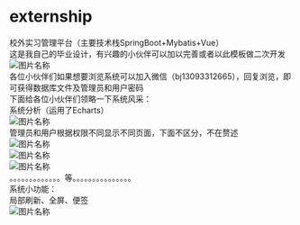 # externship
校外实习管理平台（主要技术栈SpringBoot+Mybatis+Vue）  
这是我自己的毕业设计，有兴趣的小伙伴可以加以完善或者以此模板做二次开发  
![图片名称](https://github.com/cserjun/externship/blob/master/image/1.png)  
各位小伙伴们如果想要浏览系统可以加入微信（bj13093312665），回复浏览，即可获得数据库文件及管理员和用户密码  
下面给各位小伙伴们领略一下系统风采：    
系统分析（运用了Echarts）    
![图片名称](https://github.com/cserjun/externship/blob/master/image/2.png)    
管理员和用户根据权限不同显示不同页面，下面不区分，不在赘述  
![图片名称](https://github.com/cserjun/externship/blob/master/image/3.png)  
![图片名称](https://github.com/cserjun/externship/blob/master/image/4.png)  
![图片名称](https://github.com/cserjun/externship/blob/master/image/5.png)  
。。。。。。。。。。。。。等。。。。。。。。。。。。。。。  
系统小功能：  
局部刷新、全屏、便签  
![图片名称](https://github.com/cserjun/externship/blob/master/image/10.png)
